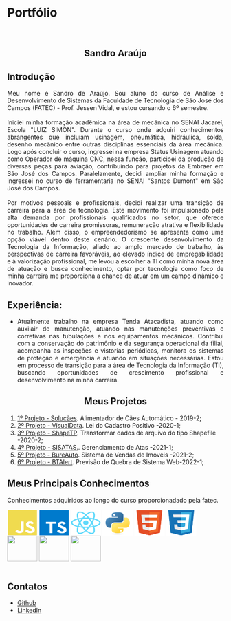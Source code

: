 # Portfólio 
<div align=center>
   <img src="https://github.com/cassia2023/Projeto/assets/151237166/5b335514-3b96-4703-8c43-4255426ec089" width=200 alt="" />
   <h2> Sandro Araújo </h2>
</div>

## Introdução 

<div align="justify">    
Meu nome é Sandro de Araújo. Sou aluno do curso de Análise e Desenvolvimento de Sistemas da Faculdade de Tecnologia de São José dos Campos (FATEC) - Prof. Jessen Vidal, e estou cursando o 6º semestre. 
 <br><br>
Iniciei minha formação acadêmica na área de mecânica no SENAI Jacareí, Escola "LUIZ SIMON". Durante o curso onde adquiri conhecimentos abrangentes que incluíam usinagem, pneumática, hidráulica, solda, desenho mecânico entre outras disciplinas essenciais da área mecânica. Logo após concluir o curso, ingressei na empresa Status Usinagem atuando como Operador de máquina CNC, nessa função, participei da produção de diversas peças para aviação, contribuindo para projetos da Embraer em São José dos Campos. Paralelamente, decidi ampliar minha formação e ingressei no curso de ferramentaria no SENAI "Santos Dumont" em São José dos Campos.
 <br><br>
Por motivos pessoais e profissionais, decidi realizar uma transição de carreira para a área de tecnologia. Este movimento foi impulsionado pela alta demanda por profissionais qualificados no setor, que oferece oportunidades de carreira promissoras, remuneração atrativa e flexibilidade no trabalho. Além disso, o empreendedorismo se apresenta como uma opção viável dentro deste cenário. O crescente desenvolvimento da Tecnologia da Informação, aliado ao amplo mercado de trabalho, às perspectivas de carreira favoráveis, ao elevado índice de empregabilidade e à valorização profissional, me levou a escolher a TI como minha nova área de atuação e busca conhecimento, optar por tecnologia como foco de minha carreira me proporciona a chance de atuar em um campo dinâmico e inovador.
</div>

## Experiência:
<div align="justify">

* Atualmente trabalho na empresa Tenda Atacadista, atuando como auxilair de manutenção, atuando nas manutenções preventivas e corretivas nas tubulações e nos equipamentos mecânicos. Contribui com a conservação do patrimônio e da segurança operacional da filial, acompanha as inspeções e vistorias periódicas, monitora os sistemas de proteção e emergência e atuando em situações necessárias. Estou em processo de transição para a área de Tecnologia da Informação (TI), buscando oportunidades de crescimento profissional e desenvolvimento na minha carreira.<br> 

</div>

##

<div align=center>
   <h2> Meus Projetos </h2>
</div>

1) [1º Projeto - Solucães](https://github.com/drosan19/Portfolio/tree/main/Referencia/Projeto1). Alimentador de Cães Automático - 2019-2;
2) [2º Projeto - VisualData](https://github.com/drosan19/Portfolio/tree/main/Referencia/Projeto2). Lei do Cadastro Positivo -2020-1;
3) [3º Projeto - ShapeTP](https://github.com/drosan19/Portfolio/tree/main/Referencia/Projeto3). Transformar dados de arquivo do tipo Shapefile -2020-2;
4) [4º Projeto - SISATAS.](https://github.com/drosan19/Portfolio/tree/main/Referencia/Projeto4). Gerenciamento de Atas -2021-1;
5) [5º Projeto - BureAuto](https://github.com/drosan19/Portfolio/tree/main/Referencia/Projeto5). Sistema de Vendas de Imoveis -2021-2;
6) [6º Projeto - BTAlert](https://github.com/drosan19/Portfolio/tree/main/Referencia/Projeto6). Previsão de Quebra de Sistema Web-2022-1;
  </div>

  ## Meus Principais Conhecimentos

  Conhecimentos adquiridos ao longo do curso proporcionadado pela fatec.<br>
  
  <div style="display: inline_block">
  <img align="center" alt="Js" height="60" width="70" src="https://raw.githubusercontent.com/devicons/devicon/master/icons/javascript/javascript-plain.svg">
  <img align="center" alt="Ts" height="60" width="70" src="https://raw.githubusercontent.com/devicons/devicon/master/icons/typescript/typescript-plain.svg">
  <img align="center" alt="React" height="60" width="70" src="https://raw.githubusercontent.com/devicons/devicon/master/icons/react/react-original.svg">  
  <img align="center" alt="Python" height="60" width="70" src="https://raw.githubusercontent.com/devicons/devicon/master/icons/python/python-original.svg">
  <img align="center" alt="HTML" height="60" width="70" src="https://raw.githubusercontent.com/devicons/devicon/master/icons/html5/html5-original.svg">
  <img align="center" alt="CSS" height="60" width="70" src="https://raw.githubusercontent.com/devicons/devicon/master/icons/css3/css3-original.svg">
  <img align="center" width='70' height='60' src="https://cdn.jsdelivr.net/gh/devicons/devicon@latest/icons/mysql/mysql-original-wordmark.svg" />
  <img align="center" width='70' height='60' src="https://cdn.jsdelivr.net/gh/devicons/devicon@latest/icons/docker/docker-plain-wordmark.svg" />
  <img align="center" width='70' height='60' src="https://cdn.jsdelivr.net/gh/devicons/devicon@latest/icons/visualstudio/visualstudio-original.svg" />           
  <div style="display: inline_block"><br>



  
 
          

  ## Contatos
* [Github](https://github.com/drosan19/Portfolio)
* [LinkedIn]()


 
